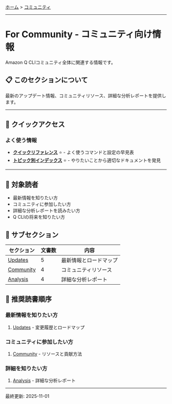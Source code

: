 [ホーム](../README.md) > [コミュニティ](README.md)

---

# For Community - コミュニティ向け情報

Amazon Q CLIコミュニティ全体に関連する情報です。

## 📋 このセクションについて

最新のアップデート情報、コミュニティリソース、詳細な分析レポートを提供します。

---

## 🚀 クイックアクセス

### よく使う情報

- **[クイックリファレンス](../01_for-users/07_reference/08_quick-reference.md)** ⭐ - よく使うコマンドと設定の早見表
- **[トピック別インデックス](../01_for-users/07_reference/09_topic-index.md)** ⭐ - やりたいことから適切なドキュメントを発見

---

## 🎯 対象読者

- 最新情報を知りたい方
- コミュニティに参加したい方
- 詳細な分析レポートを読みたい方
- Q CLIの将来を知りたい方

## 📖 サブセクション

| セクション | 文書数 | 内容 |
|-----------|--------|------|
| [Updates](01_updates/) | 5 | 最新情報とロードマップ |
| [Community](02_community/) | 4 | コミュニティリソース |
| [Analysis](03_analysis/) | 4 | 詳細な分析レポート |

## 🚀 推奨読書順序

### 最新情報を知りたい方
1. [Updates](01_updates/) - 変更履歴とロードマップ

### コミュニティに参加したい方
1. [Community](02_community/) - リソースと貢献方法

### 詳細を知りたい方
1. [Analysis](03_analysis/) - 詳細な分析レポート

---

最終更新: 2025-11-01
